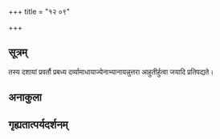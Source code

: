 +++
title = "१२ ०९"

+++
## सूत्रम्
तस्य दशायां प्रवर्तौ प्रबध्य दर्व्यामाधायाज्येनाभ्यानायन्नुत्तरा आहुतीर्हुत्वा जयादि प्रतिपद्यते।
## अनाकुला

## गृह्यतात्पर्यदर्शनम्


